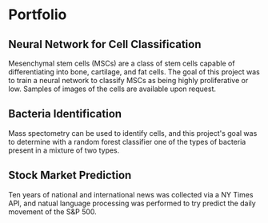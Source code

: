 # Portfolio
## Neural Network for Cell Classification
Mesenchymal stem cells (MSCs) are a class of stem cells capable of differentiating into bone, cartilage, and fat cells.  The goal of this project was to train a neural network to classify MSCs as being highly proliferative or low.  Samples of images of the cells are available upon request.
## Bacteria Identification
Mass spectometry can be used to identify cells, and this project's goal was to determine with a random forest classifier one of the types of bacteria present in a mixture of two types.
## Stock Market Prediction
Ten years of national and international news was collected via a NY Times API, and natual language processing was performed to try predict the daily movement of the S&P 500.
